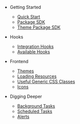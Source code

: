 - Getting Started
    * [Quick Start](getting_started/quickstart.md)
    * [Package SDK](getting_started/package_sdk.md)
    * [Theme Package SDK](getting_started/theme_package_sdk.md)

- Hooks
    * [Integration Hooks](hooks/hooks.md)
    * [Available Hooks](hooks/all_hooks.md)

- Frontend
    * [Themes](frontend/themes.md)
    * [Loading Resources](frontend/resources.md)
    * [Useful Generic CSS Classes](frontend/css.md)
    * [Icons](frontend/icons.md)

- Digging Deeper
    * [Background Tasks](digging_deeper/background_tasks.md)
    * [Scheduled Tasks](digging_deeper/scheduled_tasks.md)
    * [Alerts](digging_deeper/alerts.md)
